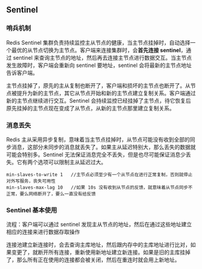 ## Sentinel

### 哨兵机制
Redis Sentinel 集群负责持续监控主从节点的健康，当主节点挂掉时，自动选择一个最优的从节点切换为主节点。客户端来连接集群时，会**首先连接 sentinel**，通过 sentinel 来查询主节点的地址，然后再去连接主节点进行数据交互。当主节点发生故障时，客户端会重新向 sentinel 要地址，sentinel 会将最新的主节点地址告诉客户端。

主节点挂掉了，原先的主从复制也断开了，客户端和损坏的主节点也断开了。从节点被提升为新的主节点，其它从节点开始和新的主节点建立复制关系。客户端通过新的主节点继续进行交互。Sentinel 会持续监控已经挂掉了主节点，待它恢复后原先挂掉的主节点现在变成了从节点，从新的主节点那里建立复制关系。


### 消息丢失
Redis 主从采用异步复制，意味着当主节点挂掉时，从节点可能没有收到全部的同步消息，这部分未同步的消息就丢失了。如果主从延迟特别大，那么丢失的数据就可能会特别多。Sentinel 无法保证消息完全不丢失，但是也尽可能保证消息少丢失。它有两个选项可以限制主从延迟过大。
```
min-slaves-to-write 1   //主节点必须至少有一个从节点在进行正常复制，否则就停止对外写服务，丧失可用性
min-slaves-max-lag 10   //如果 10s 没有收到从节点的反馈，就意味着从节点同步不正常，要么网络断开了，要么一直没有给反馈
```

### Sentinel 基本使用
流程：客户端可以通过 sentinel 发现主从节点的地址，然后在通过这些地址建立相应的连接来进行数据存取操作

连接池建立新连接时，会去查询主库地址，然后跟内存中的主库地址进行比对，如果变更了，就断开所有连接，重新使用新地址建立新连接。如果是旧的主库挂掉了，那么所有正在使用的连接都会被关闭，然后在重连时就会用上新地址。